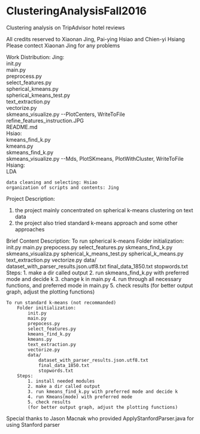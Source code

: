 # ClusteringAnalysisFall2016
Clustering analysis on TripAdvisor hotel reviews

All credits reserved to Xiaonan Jing, Pai-ying Hsiao and Chien-yi Hsiang
Please contect Xiaonan Jing for any problems


Work Distribution:
	Jing:  
		init.py  
		main.py  
		preprocess.py  
		select_features.py  
		spherical_kmeans.py  
		spherical_kmeans_test.py  
		text_extraction.py  
		vectorize.py  
		skmeans_visualize.py --PlotCenters, WriteToFile  
		refine_features_instruction.JPG  
		README.md  
	Hsiao:  
		kmeans_find_k.py  
		kmeans.py  
		skmeans_find_k.py  
		skmeans_visualize.py --Mds, PlotSKmeans, PlotWithCluster, WriteToFile  
	Hsiang:  
		LDA  

	data cleaning and selecting: Hsiao  
	organization of scripts and contents: Jing  


Project Description:
1. the project mainly concentrated on spherical k-means clustering on text data
2. the project also tried standard k-means approach and some other approaches


Brief Content Description:
	To run spherical k-means
		Folder initialization:
			init.py
			main.py
			prepocess.py
			select_features.py
			skmeans_find_k.py
			skmeans_visualiza.py
			spherical_k_means_test.py
			spherical_k_means.py
			text_extraction.py
			vectorize.py
			data/
				dataset_with_parser_results.json.utf8.txt
				final_data_1850.txt
				stopwords.txt
		Steps:
			1. make a dir called output
			2. run skmeans_find_k.py with preferred mode and decide k
			3. change k in main.py
			4. run through all necessary functions, and preferred mode in main.py
			5. check results
			(for better output graph, adjust the plotting functions)

	To run standard k-means (not recommanded)
		Folder initialization:
			init.py
			main.py
			prepocess.py
			select_features.py
			kmeans_find_k.py
			kmeans.py
			text_extraction.py
			vectorize.py
			data/
				dataset_with_parser_results.json.utf8.txt
				final_data_1850.txt
				stopwords.txt
		Steps:
			1. install needed modules
			2. make a dir called output
			3. run kmeans_find_k.py with preferred mode and decide k
			4. run Kmeans(mode) with preferred mode
			5. check results
			(for better output graph, adjust the plotting functions)


Special thanks to Jason Macnak who provided ApplyStanfordParser.java for using Stanford parser
